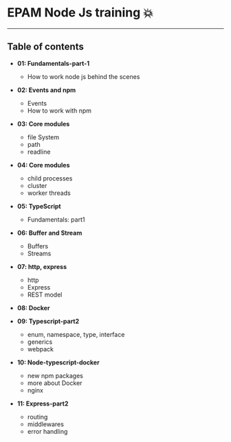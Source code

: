 # EPAM Node Js training 💥

---

## Table of contents

- **01: Fundamentals-part-1**
    - How to work node js behind the scenes
    

- **02: Events and npm**
   - Events
   - How to work with npm 


- **03: Core modules**
  - file System
  - path 
  - readline


- **04: Core modules**
  - child processes
  - cluster
  - worker threads


- **05: TypeScript**
  - Fundamentals: part1
  
  

- **06: Buffer and Stream**
  - Buffers
  - Streams



- **07: http, express**
  - http
  - Express
  - REST model


- **08: Docker**


- **09: Typescript-part2**
  - enum, namespace, type, interface
  - generics
  - webpack


- **10: Node-typescript-docker**
  - new npm packages
  - more about Docker
  - nginx


- **11: Express-part2**
  - routing 
  - middlewares
  - error handling
  
